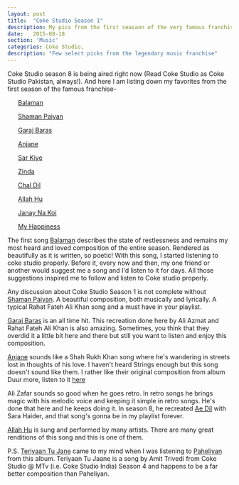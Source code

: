 ```yaml
---
layout: post
title:  "Coke Studio Season 1"
description: My pics from the first seasaon of the very famous franchise.
date:   2015-08-18
section: 'Music'
categories: Coke Studio, 
description: "Few select picks from the legendary music franchise"
---
```


Coke Studio season 8 is being aired right now (Read Coke Studio as Coke Studio Pakistan, always!). And here I am listing down my favorites from the first season of the famous
franchise-
<ul>
<a href="https://www.youtube.com/watch?v=RKIsBmwI8zk" target="_blank">Balaman</a>
</ul>
<ul>
<a href="https://www.youtube.com/watch?v=WAhwKIPRhRE" target="_blank">Shaman Paiyan</a>
</ul>
<ul>
<a href="https://www.youtube.com/watch?v=7rLxN41avhY" target="_blank">Garaj Baras</a>
</ul>
<ul>
<a href="https://www.youtube.com/watch?v=0rP337lC_cI" target="_blank">Anjane</a>
</ul>
<ul>
<a href="https://www.youtube.com/watch?v=V33jn1civAQ" target="_blank">Sar Kiye</a>
</ul>
<ul>
<a href="https://www.youtube.com/watch?v=KjF-iRLPIak" target="_blank">Zinda</a>
</ul>
<ul>
<a href="https://www.youtube.com/watch?v=acqctXbGM9I" target="_blank">Chal Dil</a>
</ul>
<ul>
<a href="https://www.youtube.com/watch?v=bpsSkUvlwiE" target="_blank">Allah Hu</a>
</ul>
<ul>
<a href="https://www.youtube.com/watch?v=iAX8qPw5zBw" target="_blank">Janay Na Koi</a>
</ul>
<ul>
<a href="https://www.youtube.com/watch?v=xFQxhvQPzr8" target="_blank">My Happiness</a>
</ul>

The first song <a href="https://www.youtube.com/watch?v=RKIsBmwI8zk" target="_blank">Balaman</a> describes the state of restlessness and remains my most heard and loved composition of the entire season. Rendered as beautifully as
it is written, so poetic!
With this song, I started listening to coke studio properly. Before it, every now and
then, my one friend or another would suggest me a song and I'd listen to
it for days. All those suggestions inspired me to follow and listen to Coke
studio properly.

Any discussion about Coke Studio Season 1 is not complete without <a href="https://www.youtube.com/watch?v=WAhwKIPRhRE" target="_blank">Shaman Paiyan</a>. A beautiful composition, both musically and lyrically. A typical Rahat Fateh Ali Khan song and a must have in your playlist. 

<a href="https://www.youtube.com/watch?v=7rLxN41avhY" target="_blank">Garaj Baras</a> is an all time hit. This recreation done here by Ali Azmat
and Rahat Fateh Ali Khan is also amazing. Sometimes, you think that they
overdid it a little bit here and there but still you want to listen and
enjoy this composition.

<a href="https://www.youtube.com/watch?v=0rP337lC_cI" target="_blank">Anjane</a> sounds like a Shah Rukh Khan song where he's wandering in streets
lost in thoughts of his love. I haven't heard Strings enough but this song doesn't sound like them. I rather like their original
composition from album Duur more, listen to it <a href= "https://www.youtube.com/watch?v=58yEDh_s_b0" target="_blank">here</a>

Ali Zafar sounds so good when he goes retro. In retro songs he brings magic with his
melodic voice and keeping it simple in retro songs. He's done that here
and he keeps doing it. In season 8, he recreated <a href="https://www.youtube.com/watch?v=1vPfLURfkBc" target="_blank">Ae Dil</a> with Sara Haider, and that song's gonna be in my playlist
forever.

<a href="https://www.youtube.com/watch?v=bpsSkUvlwiE" target="_blank">Allah Hu</a> is sung and performed by many artists. There are
many great renditions of this song and this is one of them.

P.S. <a href="https://www.youtube.com/watch?v=jBQNHOC474s">Teriyaan Tu Jane</a> came to my mind when I was listening to <a href="https://www.youtube.com/watch?v=lAbc_Oo3LyE">Paheliyan</a> from this album. Teriyaan Tu Jaane is a song by Amit Trivedi from Coke Studio @ MTv (i.e. Coke Studio India)
Season 4 and happens to be a far better composition than Paheliyan.
